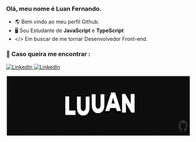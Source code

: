 ### Olá, meu nome é Luan Fernando.
- 🌎 Bem vindo ao meu perfil Github.
- 🖥️ Sou Estudante de <strong>JavaScript</strong> e <strong>TypeScript</strong>
- </> Em buscar de me tornar Desenvolvedor Front-end.

### 💌 Caso queira me encontrar :

<p align="left">
 <a href="https://www.linkedin.com/in/luan-fernando/" target="_blank">
  <img src="https://img.shields.io/badge/-Linkedin-6610F2?style=for-the-badge&logo=Linkedin&logoColor=FFFFFF&" alt="LinkedIn">
 </a>
 <a href="mailto:luanfernando118@gmail.com" target="_blank">
  <img src="https://img.shields.io/badge/-Email-6610F2?style=for-the-badge&logo=Gmail&logoColor=FFFFFF&" alt="LinkedIn">
 </a>
</p>

<img src="Luuan.gif" height="168px"/> 
